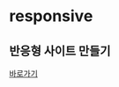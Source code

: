 # responsive

<h2>반응형 사이트 만들기</h2>
<a href="http://mm2800.dothome.co.kr/responsive/html5/index.html">바로가기</a>
